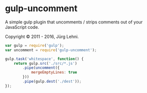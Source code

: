 # gulp-uncomment

A simple gulp plugin that uncomments / strips comments out of your JavaScript code.

Copyright © 2011 - 2016, Jürg Lehni.

```js
var gulp = require('gulp');
var uncomment = require('gulp-uncomment');

gulp.task('whitespace', function() {
    return gulp.src('./src/*.js')
        .pipe(uncomment({
            mergeEmptyLines: true
        }))
        .pipe(gulp.dest('./dest'));
});
```
